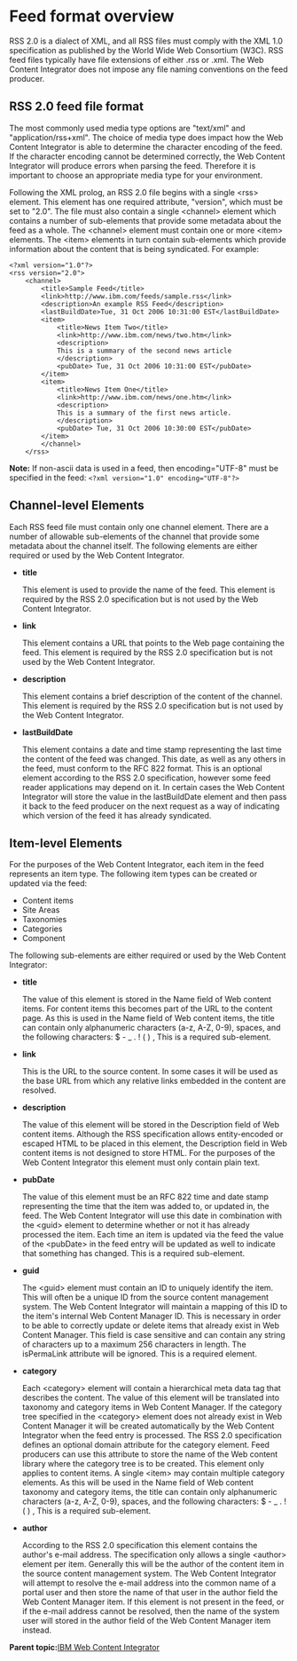 # Feed format overview 

RSS 2.0 is a dialect of XML, and all RSS files must comply with the XML 1.0 specification as published by the World Wide Web Consortium \(W3C\). RSS feed files typically have file extensions of either .rss or .xml. The Web Content Integrator does not impose any file naming conventions on the feed producer.

## RSS 2.0 feed file format

The most commonly used media type options are "text/xml" and "application/rss+xml". The choice of media type does impact how the Web Content Integrator is able to determine the character encoding of the feed. If the character encoding cannot be determined correctly, the Web Content Integrator will produce errors when parsing the feed. Therefore it is important to choose an appropriate media type for your environment.

Following the XML prolog, an RSS 2.0 file begins with a single <rss\> element. This element has one required attribute, "version", which must be set to "2.0". The file must also contain a single <channel\> element which contains a number of sub-elements that provide some metadata about the feed as a whole. The <channel\> element must contain one or more <item\> elements. The <item\> elements in turn contain sub-elements which provide information about the content that is being syndicated. For example:

```
<?xml version="1.0"?>
<rss version="2.0">
	<channel>
		<title>Sample Feed</title>
		<link>http://www.ibm.com/feeds/sample.rss</link>
		<description>An example RSS Feed</description>
		<lastBuildDate>Tue, 31 Oct 2006 10:31:00 EST</lastBuildDate>
		<item>
			<title>News Item Two</title>
			<link>http://www.ibm.com/news/two.htm</link>
			<description>
			This is a summary of the second news article
			</description>
			<pubDate> Tue, 31 Oct 2006 10:31:00 EST</pubDate>
		</item>
		<item>
			<title>News Item One</title>
			<link>http://www.ibm.com/news/one.htm</link>
			<description>
			This is a summary of the first news article.
			</description>
			<pubDate> Tue, 31 Oct 2006 10:30:00 EST</pubDate>
		</item>
		</channel>
	</rss>
```

**Note:** If non-ascii data is used in a feed, then encoding="UTF-8" must be specified in the feed: `<?xml version="1.0" encoding="UTF-8"?>`

## Channel-level Elements

Each RSS feed file must contain only one channel element. There are a number of allowable sub-elements of the channel that provide some metadata about the channel itself. The following elements are either required or used by the Web Content Integrator.

-   **title**

    This element is used to provide the name of the feed. This element is required by the RSS 2.0 specification but is not used by the Web Content Integrator.

-   **link**

    This element contains a URL that points to the Web page containing the feed. This element is required by the RSS 2.0 specification but is not used by the Web Content Integrator.

-   **description**

    This element contains a brief description of the content of the channel. This element is required by the RSS 2.0 specification but is not used by the Web Content Integrator.

-   **lastBuildDate**

    This element contains a date and time stamp representing the last time the content of the feed was changed. This date, as well as any others in the feed, must conform to the RFC 822 format. This is an optional element according to the RSS 2.0 specification, however some feed reader applications may depend on it. In certain cases the Web Content Integrator will store the value in the lastBuildDate element and then pass it back to the feed producer on the next request as a way of indicating which version of the feed it has already syndicated.


## Item-level Elements

For the purposes of the Web Content Integrator, each item in the feed represents an item type. The following item types can be created or updated via the feed:

-   Content items
-   Site Areas
-   Taxonomies
-   Categories
-   Component

The following sub-elements are either required or used by the Web Content Integrator:

-   **title**

    The value of this element is stored in the Name field of Web content items. For content items this becomes part of the URL to the content page. As this is used in the Name field of Web content items, the title can contain only alphanumeric characters \(a-z, A-Z, 0-9\), spaces, and the following characters: $ - \_ . ! \( \) , This is a required sub-element.

-   **link**

    This is the URL to the source content. In some cases it will be used as the base URL from which any relative links embedded in the content are resolved.

-   **description**

    The value of this element will be stored in the Description field of Web content items. Although the RSS specification allows entity-encoded or escaped HTML to be placed in this element, the Description field in Web content items is not designed to store HTML. For the purposes of the Web Content Integrator this element must only contain plain text.

-   **pubDate**

    The value of this element must be an RFC 822 time and date stamp representing the time that the item was added to, or updated in, the feed. The Web Content Integrator will use this date in combination with the <guid\> element to determine whether or not it has already processed the item. Each time an item is updated via the feed the value of the <pubDate\> in the feed entry will be updated as well to indicate that something has changed. This is a required sub-element.

-   **guid**

    The <guid\> element must contain an ID to uniquely identify the item. This will often be a unique ID from the source content management system. The Web Content Integrator will maintain a mapping of this ID to the item's internal Web Content Manager ID. This is necessary in order to be able to correctly update or delete items that already exist in Web Content Manager. This field is case sensitive and can contain any string of characters up to a maximum 256 characters in length. The isPermaLink attribute will be ignored. This is a required element.

-   **category**

    Each <category\> element will contain a hierarchical meta data tag that describes the content. The value of this element will be translated into taxonomy and category items in Web Content Manager. If the category tree specified in the <category\> element does not already exist in Web Content Manager it will be created automatically by the Web Content Integrator when the feed entry is processed. The RSS 2.0 specification defines an optional domain attribute for the category element. Feed producers can use this attribute to store the name of the Web content library where the category tree is to be created. This element only applies to content items. A single <item\> may contain multiple category elements. As this will be used in the Name field of Web content taxonomy and category items, the title can contain only alphanumeric characters \(a-z, A-Z, 0-9\), spaces, and the following characters: $ - \_ . ! \( \) , This is a required sub-element.

-   **author**

    According to the RSS 2.0 specification this element contains the author's e-mail address. The specification only allows a single <author\> element per item. Generally this will be the author of the content item in the source content management system. The Web Content Integrator will attempt to resolve the e-mail address into the common name of a portal user and then store the name of that user in the author field the Web Content Manager item. If this element is not present in the feed, or if the e-mail address cannot be resolved, then the name of the system user will stored in the author field of the Web Content Manager item instead.


**Parent topic:**[IBM Web Content Integrator ](../wci/wci_intro.md)

